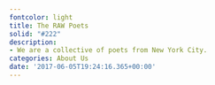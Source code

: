 ```yaml
---
fontcolor: light
title: The RAW Poets
solid: "#222"
description:
- We are a collective of poets from New York City.
categories: About Us
date: '2017-06-05T19:24:16.365+00:00'
---
```

